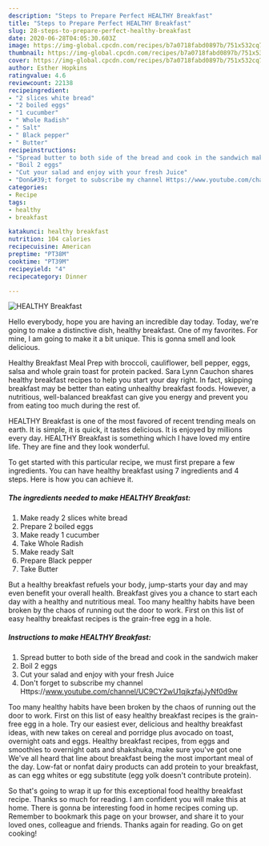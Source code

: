 ```yaml
---
description: "Steps to Prepare Perfect HEALTHY Breakfast"
title: "Steps to Prepare Perfect HEALTHY Breakfast"
slug: 28-steps-to-prepare-perfect-healthy-breakfast
date: 2020-06-28T04:05:30.603Z
image: https://img-global.cpcdn.com/recipes/b7a0718fabd0897b/751x532cq70/healthy-breakfast-recipe-main-photo.jpg
thumbnail: https://img-global.cpcdn.com/recipes/b7a0718fabd0897b/751x532cq70/healthy-breakfast-recipe-main-photo.jpg
cover: https://img-global.cpcdn.com/recipes/b7a0718fabd0897b/751x532cq70/healthy-breakfast-recipe-main-photo.jpg
author: Esther Hopkins
ratingvalue: 4.6
reviewcount: 22138
recipeingredient:
- "2 slices white bread"
- "2 boiled eggs"
- "1 cucumber"
- " Whole Radish"
- " Salt"
- " Black pepper"
- " Butter"
recipeinstructions:
- "Spread butter to both side of the bread and cook in the sandwich maker"
- "Boil 2 eggs"
- "Cut your salad and enjoy with your fresh Juice"
- "Don&#39;t forget to subscribe my channel Https://www.youtube.com/channel/UC9CY2wU1qjkzfajJyNf0d9w"
categories:
- Recipe
tags:
- healthy
- breakfast

katakunci: healthy breakfast 
nutrition: 104 calories
recipecuisine: American
preptime: "PT38M"
cooktime: "PT39M"
recipeyield: "4"
recipecategory: Dinner

---
```



![HEALTHY Breakfast](https://img-global.cpcdn.com/recipes/b7a0718fabd0897b/751x532cq70/healthy-breakfast-recipe-main-photo.jpg)

Hello everybody, hope you are having an incredible day today. Today, we're going to make a distinctive dish, healthy breakfast. One of my favorites. For mine, I am going to make it a bit unique. This is gonna smell and look delicious.

Healthy Breakfast Meal Prep with broccoli, cauliflower, bell pepper, eggs, salsa and whole grain toast for protein packed. Sara Lynn Cauchon shares healthy breakfast recipes to help you start your day right. In fact, skipping breakfast may be better than eating unhealthy breakfast foods. However, a nutritious, well-balanced breakfast can give you energy and prevent you from eating too much during the rest of.

HEALTHY Breakfast is one of the most favored of recent trending meals on earth. It is simple, it is quick, it tastes delicious. It is enjoyed by millions every day. HEALTHY Breakfast is something which I have loved my entire life. They are fine and they look wonderful.


To get started with this particular recipe, we must first prepare a few ingredients. You can have healthy breakfast using 7 ingredients and 4 steps. Here is how you can achieve it.

<!--inarticleads1-->

##### The ingredients needed to make HEALTHY Breakfast:

1. Make ready 2 slices white bread
1. Prepare 2 boiled eggs
1. Make ready 1 cucumber
1. Take  Whole Radish
1. Make ready  Salt
1. Prepare  Black pepper
1. Take  Butter


But a healthy breakfast refuels your body, jump-starts your day and may even benefit your overall health. Breakfast gives you a chance to start each day with a healthy and nutritious meal. Too many healthy habits have been broken by the chaos of running out the door to work. First on this list of easy healthy breakfast recipes is the grain-free egg in a hole. 

<!--inarticleads2-->

##### Instructions to make HEALTHY Breakfast:

1. Spread butter to both side of the bread and cook in the sandwich maker
1. Boil 2 eggs
1. Cut your salad and enjoy with your fresh Juice
1. Don&#39;t forget to subscribe my channel Https://www.youtube.com/channel/UC9CY2wU1qjkzfajJyNf0d9w


Too many healthy habits have been broken by the chaos of running out the door to work. First on this list of easy healthy breakfast recipes is the grain-free egg in a hole. Try our easiest ever, delicious and healthy breakfast ideas, with new takes on cereal and porridge plus avocado on toast, overnight oats and eggs. Healthy breakfast recipes, from eggs and smoothies to overnight oats and shakshuka, make sure you&#39;ve got one We&#39;ve all heard that line about breakfast being the most important meal of the day. Low-fat or nonfat dairy products can add protein to your breakfast, as can egg whites or egg substitute (egg yolk doesn&#39;t contribute protein). 

So that's going to wrap it up for this exceptional food healthy breakfast recipe. Thanks so much for reading. I am confident you will make this at home. There is gonna be interesting food in home recipes coming up. Remember to bookmark this page on your browser, and share it to your loved ones, colleague and friends. Thanks again for reading. Go on get cooking!
